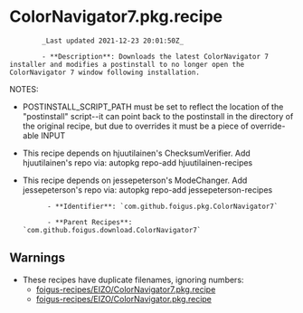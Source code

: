 # ColorNavigator7.pkg.recipe

            _Last updated 2021-12-23 20:01:50Z_

            - **Description**: Downloads the latest ColorNavigator 7 installer and modifies a postinstall to no longer open the ColorNavigator 7 window following installation. 

NOTES:
- POSTINSTALL_SCRIPT_PATH must be set to reflect the location of the "postinstall" script--it can point back to the postinstall in the directory of the original recipe, but due to overrides it must be a piece of override-able INPUT
- This recipe depends on hjuutilainen's ChecksumVerifier.  Add hjuutilainen's repo via:
autopkg repo-add hjuutilainen-recipes

- This recipe depends on jessepeterson's ModeChanger.  Add jessepeterson's repo via:
autopkg repo-add jessepeterson-recipes

            - **Identifier**: `com.github.foigus.pkg.ColorNavigator7`

            - **Parent Recipes**: `com.github.foigus.download.ColorNavigator7`


## Warnings

- These recipes have duplicate filenames, ignoring numbers:
    - [foigus-recipes/EIZO/ColorNavigator7.pkg.recipe](/autopkg-dupe-tracker/foigus-recipes/EIZO/ColorNavigator7.pkg.recipe)
    - [foigus-recipes/EIZO/ColorNavigator.pkg.recipe](/autopkg-dupe-tracker/foigus-recipes/EIZO/ColorNavigator.pkg.recipe)